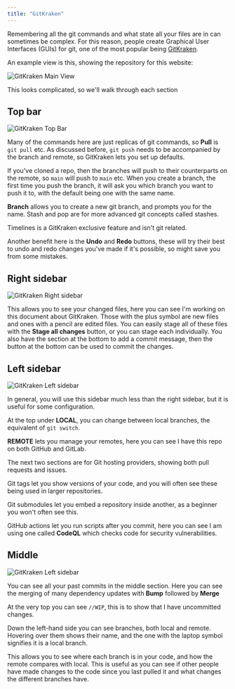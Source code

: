 ```yaml
---
title: "GitKraken"
---
```


Remembering all the git commands and what state all your files are in can
sometimes be complex. For this reason, people create Graphical User Interfaces
(GUIs) for git, one of the most popular being
[GitKraken](https://www.gitkraken.com/invite/uPfG7AbY).

An example view is this, showing the repository for this website:

![GitKraken Main View](/img/open_source/git/gitkraken/GitKraken_Main.webp)

This looks complicated, so we'll walk through each section

## Top bar

![GitKraken Top Bar](/img/open_source/git/gitkraken/top.png)

Many of the commands here are just replicas of git commands, so **Pull** is
`git pull` etc. As discussed before, `git push` needs to be accompanied by the
branch and remote, so GitKraken lets you set up defaults.

If you've cloned a repo, then the branches will push to their counterparts on
the remote, so `main` will push to `main` etc. When you create a branch, the
first time you push the branch, it will ask you which branch you want to push it
to, with the default being one with the same name.

**Branch** allows you to create a new git branch, and prompts you for the name.
Stash and pop are for more advanced git concepts called stashes.

Timelines is a GitKraken exclusive feature and isn't git related.

Another benefit here is the **Undo** and **Redo** buttons, these will try their
best to undo and redo changes you've made if it's possible, so might save you
from some mistakes.

## Right sidebar

![GitKraken Right sidebar](/img/open_source/git/gitkraken/right_bar.png)

This allows you to see your changed files, here you can see I'm working on this
document about GitKraken. Those with the plus symbol are new files and ones with
a pencil are edited files. You can easily stage all of these files with the
**Stage all changes** button, or you can stage each individually. You also have
the section at the bottom to add a commit message, then the button at the bottom
can be used to commit the changes.

## Left sidebar

![GitKraken Left sidebar](/img/open_source/git/gitkraken/left_bar.png)

In general, you will use this sidebar much less than the right sidebar, but it
is useful for some configuration.

At the top under **LOCAL**, you can change between local branches, the
equivalent of `git switch`.

**REMOTE** lets you manage your remotes, here you can see I have this repo on
both GitHub and GitLab.

The next two sections are for Git hosting providers, showing both pull requests
and issues.

Git tags let you show versions of your code, and you will often see these being
used in larger repositories.

Git submodules let you embed a repository inside another, as a beginner you
won't often see this.

GitHub actions let you run scripts after you commit, here you can see I am using
one called **CodeQL** which checks code for security vulnerabilities.

## Middle

![GitKraken Left sidebar](/img/open_source/git/gitkraken/middle.png)

You can see all your past commits in the middle section. Here you can see the
merging of many dependency updates with **Bump** followed by **Merge**

At the very top you can see `//WIP`, this is to show that I have uncommitted
changes.

Down the left-hand side you can see branches, both local and remote. Hovering
over them shows their name, and the one with the laptop symbol signifies it is a
local branch.

This allows you to see where each branch is in your code, and how the remote
compares with local. This is useful as you can see if other people have made
changes to the code since you last pulled it and what changes the different
branches have.
